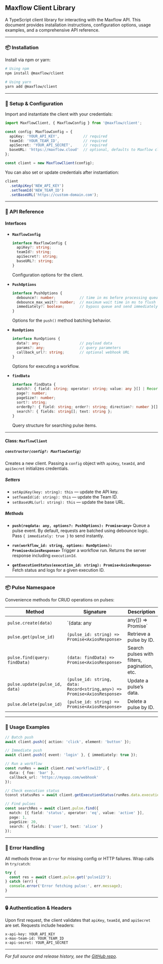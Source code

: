 ## Maxflow Client Library

A TypeScript client library for interacting with the Maxflow API. This document provides installation instructions, configuration options, usage examples, and a comprehensive API reference.

---

### 📦 Installation

Install via npm or yarn:

```bash
# Using npm
npm install @maxflow/client

# Using yarn
yarn add @maxflow/client
```

---

### 🔧 Setup & Configuration

Import and instantiate the client with your credentials:

```ts
import MaxflowClient, { MaxflowConfig } from '@maxflow/client';

const config: MaxflowConfig = {
  apiKey: 'YOUR_API_KEY',           // required
  teamId: 'YOUR_TEAM_ID',           // required
  apiSecret: 'YOUR_API_SECRET',     // required
  baseURL: 'https://maxflow.cloud'  // optional, defaults to Maxflow cloud
};

const client = new MaxflowClient(config);
```

You can also set or update credentials after instantiation:

```ts
client
  .setApiKey('NEW_API_KEY')
  .setTeamId('NEW_TEAM_ID')
  .setBaseURL('https://custom-domain.com');
```

---

### 🔗 API Reference

#### Interfaces

- **`MaxflowConfig`**
  ```ts
  interface MaxflowConfig {
    apiKey?: string;
    teamId?: string;
    apiSecret?: string;
    baseURL?: string;
  }
  ```
  Configuration options for the client.

- **`PushOptions`**
  ```ts
  interface PushOptions {
    debounce?: number;           // time in ms before processing queue
    debounce_max_wait?: number;  // maximum wait time in ms to flush queue
    immediately?: boolean;       // bypass queue and send immediately
  }
  ```
  Options for the `push()` method batching behavior.

- **`RunOptions`**
  ```ts
  interface RunOptions {
    data?: any;                  // payload data
    params?: any;                // query parameters
    callback_url?: string;       // optional webhook URL
  }
  ```
  Options for executing a workflow.

- **`findData`**
  ```ts
  interface findData {
    match?: { field: string; operator: string; value: any }[] | Record<string, any>;
    page?: number;
    pageSize?: number;
    sort?: string;
    orderBy?: { field: string; order?: string; direction?: number }[];
    search?: { fields: string[]; text: string };
  }
  ```
  Query structure for searching pulse items.

---

#### Class: `MaxflowClient`

##### `constructor(config?: MaxflowConfig)`
Creates a new client. Passing a `config` object with `apiKey`, `teamId`, and `apiSecret` initializes credentials.

##### **Setters**
- `setApiKey(key: string): this` — update the API key.
- `setTeamId(id: string): this` — update the Team ID.
- `setBaseURL(url: string): this` — update the base URL.

##### **Methods**

- **`push(reqdata: any, options?: PushOptions): Promise<any>`**
  Queue a pulse event. By default, requests are batched using debounce logic. Pass `{ immediately: true }` to send instantly.

- **`run(workflow_id: string, options: RunOptions): Promise<AxiosResponse>`**
  Trigger a workflow run. Returns the server response including `executionId`.

- **`getExecutionStatus(execution_id: string): Promise<AxiosResponse>`**
  Fetch status and logs for a given execution ID.

---

### 📦 Pulse Namespace

Convenience methods for CRUD operations on pulses:

| Method                      | Signature                                                              | Description                                  |
| --------------------------- | ---------------------------------------------------------------------- | -------------------------------------------- |
| `pulse.create(data)`        | `(data: any | any[]) => Promise<AxiosResponse>`                  | Create one or multiple pulses.               |
| `pulse.get(pulse_id)`       | `(pulse_id: string) => Promise<AxiosResponse>`                        | Retrieve a pulse by ID.                      |
| `pulse.find(query: findData)`| `(data: findData) => Promise<AxiosResponse>`                         | Search pulses with filters, pagination, etc. |
| `pulse.update(pulse_id, data)`| `(pulse_id: string, data: Record<string,any>) => Promise<AxiosResponse>` | Update a pulse’s data.    |
| `pulse.delete(pulse_id)`    | `(pulse_id: string) => Promise<AxiosResponse>`                        | Delete a pulse by ID.                        |

---

### 📖 Usage Examples

```ts
// Batch push
await client.push({ action: 'click', element: 'button' });

// Immediate push
await client.push({ event: 'login' }, { immediately: true });

// Run a workflow
const runRes = await client.run('workflow123', {
  data: { foo: 'bar' },
  callback_url: 'https://myapp.com/webhook'
});

// Check execution status
tconst statusRes = await client.getExecutionStatus(runRes.data.executionId);

// Find pulses
const searchRes = await client.pulse.find({
  match: [{ field: 'status', operator: 'eq', value: 'active' }],
  page: 1,
  pageSize: 20,
  search: { fields: ['user'], text: 'alice' }
});
```

---

### 🚨 Error Handling

All methods throw an `Error` for missing config or HTTP failures. Wrap calls in `try/catch`:

```ts
try {
  const res = await client.pulse.get('pulse123');
} catch (err) {
  console.error('Error fetching pulse:', err.message);
}
```

---

### 🔒 Authentication & Headers

Upon first request, the client validates that `apiKey`, `teamId`, and `apiSecret` are set. Requests include headers:

```
x-api-key: YOUR_API_KEY
x-max-team-id: YOUR_TEAM_ID
x-api-secret: YOUR_API_SECRET
```

---

_For full source and release history, see the [GitHub repo](https://github.com/maxflow-ai/maxflow-client-js)._

